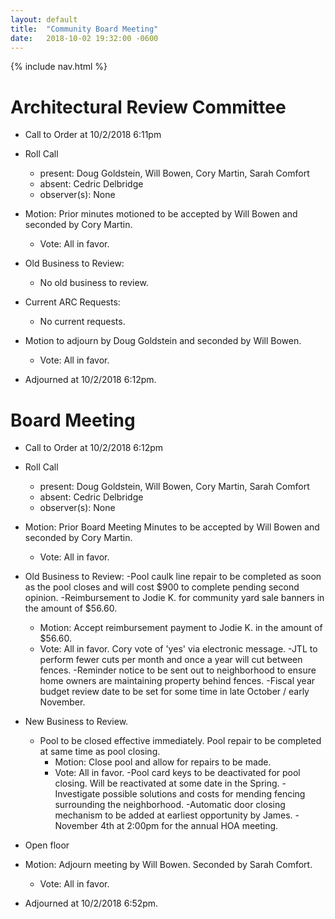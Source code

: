 ```yaml
---
layout: default
title:  "Community Board Meeting"
date:   2018-10-02 19:32:00 -0600
---
```


{% include nav.html %}

# Architectural Review Committee

- Call to Order at 10/2/2018 6:11pm
- Roll Call
    - present: Doug Goldstein, Will Bowen, Cory Martin, Sarah Comfort
    - absent:  Cedric Delbridge
    - observer(s): None
- Motion: Prior minutes motioned to be accepted by Will Bowen and seconded by Cory Martin.
  - Vote: All in favor.

- Old Business to Review:
  - No old business to review.

- Current ARC Requests:
  - No current requests.

- Motion to adjourn by Doug Goldstein and seconded by Will Bowen.
  - Vote: All in favor.
- Adjourned at 10/2/2018 6:12pm.

# Board Meeting

- Call to Order at 10/2/2018 6:12pm
- Roll Call
    - present: Doug Goldstein, Will Bowen, Cory Martin, Sarah Comfort
    - absent: Cedric Delbridge
    - observer(s): None

- Motion: Prior Board Meeting Minutes to be accepted by Will Bowen and seconded by Cory Martin.
  - Vote: All in favor.

- Old Business to Review:
  -Pool caulk line repair to be completed as soon as the pool closes and will cost $900 to complete pending second opinion.
  -Reimbursement to Jodie K. for community yard sale banners in the amount of $56.60.
    - Motion: Accept reimbursement payment to Jodie K. in the amount of $56.60.
    - Vote: All in favor. Cory vote of 'yes' via electronic message.
  -JTL to perform fewer cuts per month and once a year will cut between fences.
  -Reminder notice to be sent out to neighborhood to ensure home owners are maintaining property behind fences.
  -Fiscal year budget review date to be set for some time in late October / early November.

- New Business to Review.
  - Pool to be closed effective immediately. Pool repair to be completed at same time as pool closing.
    - Motion: Close pool and allow for repairs to be made.
    - Vote: All in favor.
  -Pool card keys to be deactivated for pool closing. Will be reactivated at some date in the Spring.
  -Investigate possible solutions and costs for mending fencing surrounding the neighborhood.
  -Automatic door closing mechanism to be added at earliest opportunity by James.
  -November 4th at 2:00pm for the annual HOA meeting.
- Open floor
- Motion: Adjourn meeting by Will Bowen. Seconded by Sarah Comfort.
  - Vote: All in favor.
- Adjourned at 10/2/2018 6:52pm.
